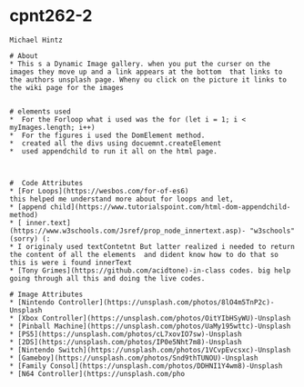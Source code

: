 # cpnt262-2
    Michael Hintz 
    
    # About 
    * This s a Dynamic Image gallery. when you put the curser on the images they move up and a link appears at the bottom  that links to the authors unsplash page. Wheny ou click on the picture it links to the wiki page for the images 
    
    
    # elements used 
    *  For the Forloop what i used was the for (let i = 1; i < myImages.length; i++)
    *  For the figures i used the DomElement method. 
    *  created all the divs using docuemnt.createElement
    *  used appendchild to run it all on the html page. 
    
    
    
    #  Code Attributes
    * [For Loops](https://wesbos.com/for-of-es6)
    this helped me understand more about for loops and let,
    * [append child](https://www.tutorialspoint.com/html-dom-appendchild-method)
    * [ inner.text](https://www.w3schools.com/Jsref/prop_node_innertext.asp)- "w3schools" (sorry) (:
    * I originaly used textContetnt But latter realized i needed to return the content of all the elements  and dident know how to do that so  this is were i found innerText
    * [Tony Grimes](https://github.com/acidtone)-in-class codes. big help going through all this and doing the live codes. 
    
    # Image Attributes
    * [Nintendo Controller](https://unsplash.com/photos/8lO4m5TnP2c)-Unsplash
    * [Xbox Controller](https://unsplash.com/photos/OitYIbHSyWU)-Unsplash
    * [Pinball Machine](https://unsplash.com/photos/UaMy195wttc)-Unsplash
    * [PS5](https://unsplash.com/photos/cL7xovIO7sw)-Unsplash
    * [2DS](https://unsplash.com/photos/IP0e5Nht7m8)-Unsplash
    * [Nintendo Switch](https://unsplash.com/photos/1VCvpEvcsxc)-Unsplash
    * [Gameboy](https://unsplash.com/photos/Snd9thTUNOU)-Unsplash
    * [Family Consol](https://unsplash.com/photos/DDHNI1Y4wm8)-Unsplash
    * [N64 Controller](https://unsplash.com/pho
